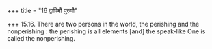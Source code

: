 +++
title = "16 द्वाविमौ पुरुषौ"

+++
15.16. There are two persons in the world, the perishing and the
nonperishing : the perishing is all elements \[and\] the speak-like One
is called the nonperishing.
